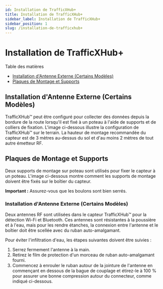 ```yaml
---
id: Installation de TrafficXHub+
title: Installation de TrafficXHub+
sidebar_label: Installation de TrafficXHub+
sidebar_position: 1
slug: /installation-de-trafficxhub+
---
```


# Installation de TrafficXHub+

Table des matières
- [Installation d'Antenne Externe (Certains Modèles)](#installation-dantenne-externe-certains-modèles)
- [Plaques de Montage et Supports](#plaques-de-montage-et-supports)

## Installation d'Antenne Externe (Certains Modèles)

TrafficXHub™ peut être configuré pour collecter des données depuis la bordure de la route lorsqu'il est fixé à un poteau à l'aide de supports et de colliers de fixation. L'image ci-dessous illustre la configuration de TrafficXHub™ sur le terrain. La hauteur de montage recommandée du capteur est de 3 mètres au-dessus du sol et d'au moins 2 mètres de tout autre émetteur RF.

## Plaques de Montage et Supports

Deux supports de montage sur poteau sont utilisés pour fixer le capteur à un poteau. L'image ci-dessous montre comment les supports de montage doivent être fixés sur le boîtier du capteur.

**Important :** Assurez-vous que les boulons sont bien serrés.

### Installation d'Antenne Externe (Certains Modèles)

Deux antennes RF sont utilisées dans le capteur TrafficXHub™ pour la détection Wi-Fi et Bluetooth. Ces antennes sont résistantes à la poussière et à l'eau, mais pour les rendre étanches, la connexion entre l'antenne et le boîtier doit être scellée avec du ruban auto-amalgamant.

Pour éviter l'infiltration d'eau, les étapes suivantes doivent être suivies :

1. Serrez fermement l'antenne à la main.
2. Retirez le film de protection d'un morceau de ruban auto-amalgamant fourni.
3. Commencez à enrouler le ruban autour de la jointure de l'antenne en commençant en dessous de la bague de couplage et étirez-le à 100 % pour assurer une bonne compression autour du connecteur, comme indiqué ci-dessous.
